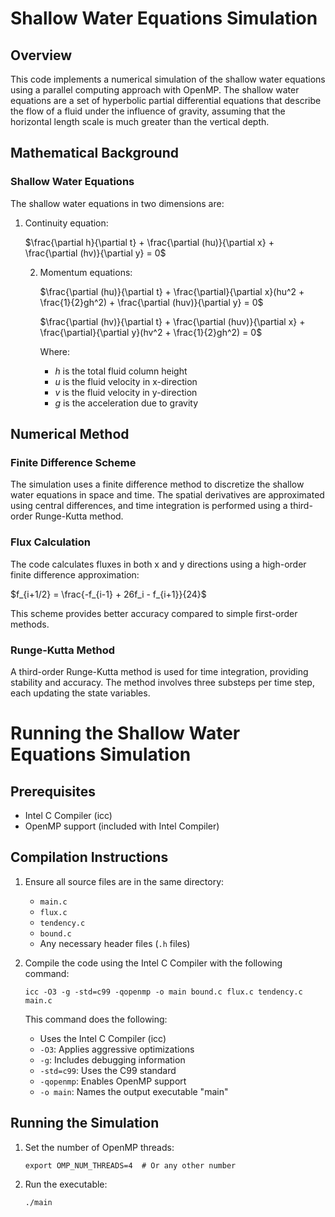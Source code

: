 # Shallow Water Equations Simulation

## Overview

This code implements a numerical simulation of the shallow water equations using a parallel computing approach with OpenMP. The shallow water equations are a set of hyperbolic partial differential equations that describe the flow of a fluid under the influence of gravity, assuming that the horizontal length scale is much greater than the vertical depth.

## Mathematical Background

### Shallow Water Equations

The shallow water equations in two dimensions are:

1. Continuity equation:

   $\frac{\partial h}{\partial t} + \frac{\partial (hu)}{\partial x} + \frac{\partial (hv)}{\partial y} = 0$

   2. Momentum equations:

      $\frac{\partial (hu)}{\partial t} + \frac{\partial}{\partial x}(hu^2 + \frac{1}{2}gh^2) + \frac{\partial (huv)}{\partial y} = 0$

         $\frac{\partial (hv)}{\partial t} + \frac{\partial (huv)}{\partial x} + \frac{\partial}{\partial y}(hv^2 + \frac{1}{2}gh^2) = 0$

         Where:
         - $h$ is the total fluid column height
         - $u$ is the fluid velocity in x-direction
         - $v$ is the fluid velocity in y-direction
         - $g$ is the acceleration due to gravity

## Numerical Method

### Finite Difference Scheme

The simulation uses a finite difference method to discretize the shallow water equations in space and time. The spatial derivatives are approximated using central differences, and time integration is performed using a third-order Runge-Kutta method.

### Flux Calculation

The code calculates fluxes in both x and y directions using a high-order finite difference approximation:

$f_{i+1/2} = \frac{-f_{i-1} + 26f_i - f_{i+1}}{24}$

This scheme provides better accuracy compared to simple first-order methods.


### Runge-Kutta Method

A third-order Runge-Kutta method is used for time integration, providing stability and accuracy. The method involves three substeps per time step, each updating the state variables.


# Running the Shallow Water Equations Simulation

## Prerequisites

- Intel C Compiler (icc)
- OpenMP support (included with Intel Compiler)

## Compilation Instructions

1. Ensure all source files are in the same directory:
   - `main.c`
   - `flux.c`
   - `tendency.c`
   - `bound.c`
   - Any necessary header files (`.h` files)

2. Compile the code using the Intel C Compiler with the following command:
   ```
   icc -O3 -g -std=c99 -qopenmp -o main bound.c flux.c tendency.c main.c
   ```

   This command does the following:
   - Uses the Intel C Compiler (icc)
   - `-O3`: Applies aggressive optimizations
   - `-g`: Includes debugging information
   - `-std=c99`: Uses the C99 standard
   - `-qopenmp`: Enables OpenMP support
   - `-o main`: Names the output executable "main"

## Running the Simulation

1. Set the number of OpenMP threads:
   ```
   export OMP_NUM_THREADS=4  # Or any other number
   ```

2. Run the executable:
   ```
   ./main
   ```
